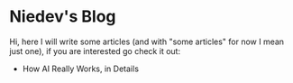# Niedev's Blog

Hi, here I will write some articles (and with "some articles" for now I mean just one), if you are interested go check it out:

- How AI Really Works, in Details

